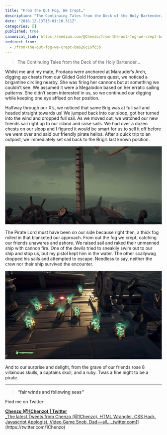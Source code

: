 ```yaml
---
title: "From the Out Fog, We Crept…"
description: "The Continuing Tales from the Deck of the Holy Bartender…"
date: "2018-12-13T15:01:10.311Z"
categories: []
published: true
canonical_link: https://medium.com/@Chenzo/from-the-out-fog-we-crept-ba626c16fc5b
redirect_from:
  - /from-the-out-fog-we-crept-ba626c16fc5b
---
```


> The Continuing Tales from the Deck of the Holy Bartender…

Whilst me and my mate, Prodaea were anchored at Marauder’s Arch, digging up chests from our Gilded Gold Hoarders quest, we noticed a brigantine circling nearby. She was firing her cannons but at something we couldn’t see. We assumed it were a Megalodon based on her erratic sailing patterns. She didn’t seem interested in us, so we continued our digging while keeping one eye affixed on her position.

Halfway through our X’s, we noticed that same Brig was at full sail and headed straight towards us! We jumped back into our sloop, got her turned into the wind and dropped full sail. As we moved out, we watched our new friends sail right up to our island and raise sails. We had over a dozen chests on our sloop and I figured it would be smart for us to sell it off before we went over and said our friendly pirate hellos. After a quick trip to an outpost, we immediately set sail back to the Brig’s last known position.

![From out the fog we crept…](./asset-1.jpeg)

The Pirate Lord must have been on our side because right then, a thick fog rolled in that blanketed our approach. From out the fog we crept, catching our friends unawares and ashore. We raised sail and raked their unmanned ship with cannon fire. One of the devils tried to sneakily swim out to our ship and stop us, but my pistol kept him in the water. The other scallywag dropped his sails and attempted to escape. Needless to say, neither the crew nor their ship survived the encounter.

![plunder](./asset-2.jpeg)

And to our surprise and delight, from the grave of our friends rose 8 villainous skulls, a captains skull, and a ruby. Twas a fine night to be a pirate.

---

> **“fair winds and following seas”**

Find me on Twitter:

[**Chenzo (@1Chenzo) | Twitter**  
_The latest Tweets from Chenzo (@1Chenzo). HTML Wrangler, CSS Hack, Javascript Apologist, Video Game Snob, Dad — all…_twitter.com](https://twitter.com/1Chenzo "https://twitter.com/1Chenzo")[](https://twitter.com/1Chenzo)
